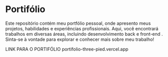 # Portifólio
Este repositório contém meu portfólio pessoal, onde apresento meus projetos, habilidades e experiências profissionais. Aqui, você encontrará trabalhos em diversas áreas, incluindo desenvolvimento back e front-end . Sinta-se à vontade para explorar e conhecer mais sobre meu trabalho!


LINK PARA O PORTIFÓLIO
portifolio-three-pied.vercel.app
